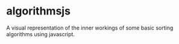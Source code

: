algorithmsjs
============

A visual representation of the inner workings of some basic sorting algorithms using javascript.
